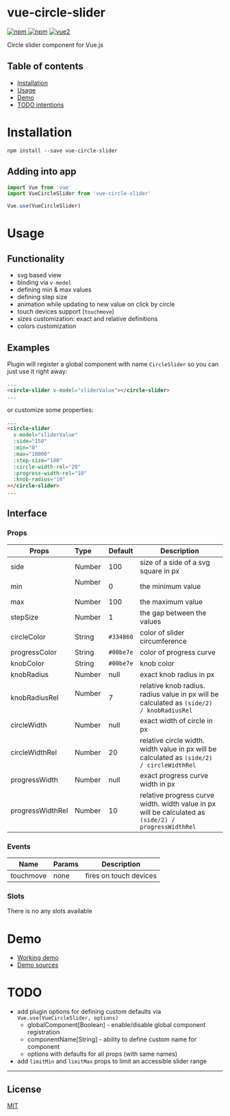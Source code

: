 # vue-circle-slider

[![npm](https://img.shields.io/npm/v/vue-circle-slider.svg) ![npm](https://img.shields.io/npm/dm/vue-circle-slider.svg)](https://www.npmjs.com/package/vue-circle-slider)
[![vue2](https://img.shields.io/badge/vue-2.x-brightgreen.svg)](https://vuejs.org/)

Circle slider component for Vue.js

## Table of contents

- [Installation](#installation)
- [Usage](#usage)
- [Demo](#demo)
- [TODO intentions](#todo)

# Installation

```
npm install --save vue-circle-slider
```

## Adding into app

```javascript
import Vue from 'vue'
import VueCircleSlider from 'vue-circle-slider'

Vue.use(VueCircleSlider)
```

# Usage

## Functionality

- svg based view
- binding via `v-model`
- defining min & max values
- defining step size
- animation while updating to new value on click by circle
- touch devices support (`touchmove`)
- sizes customization: exact and relative definitions
- colors customization

## Examples

Plugin will register a global component with name `CircleSlider` so you can just use it right away:

```html
...
<circle-slider v-model="sliderValue"></circle-slider>
...
```

or customize some properties:

```html
...
<circle-slider
  v-model="sliderValue"
  :side="150"
  :min="0"
  :max="10000"
  :step-size="100"
  :circle-width-rel="20"
  :progress-width-rel="10"
  :knob-radius="10"
></circle-slider>
...
```

## Interface

### Props

| Props            | Type          | Default  | Description  |
| ---------------- |:--------------| ---------|--------------|
| side             | Number        | 100      | size of a side of a svg square in px |
| min              | Number        | 0        | the minimum value |
| max              | Number        | 100      | the maximum value |
| stepSize         | Number        | 1        | the gap between the values |
| circleColor      | String        | `#334860`| color of slider circumference |
| progressColor    | String        | `#00be7e`| color of progress curve |
| knobColor        | String        | `#00be7e`| knob color |
| knobRadius       | Number        | null     | exact knob radius in px |
| knobRadiusRel    | Number        | 7        | relative knob radius. radius value in px will be calculated as `(side/2) / knobRadiusRel` |
| circleWidth      | Number        | null     | exact width of circle in px |
| circleWidthRel   | Number        | 20       | relative circle width. width value in px will be calculated as `(side/2) / circleWidthRel` |
| progressWidth    | Number        | null     | exact progress curve width in px |
| progressWidthRel | Number        | 10       | relative progress curve width. width value in px will be calculated as `(side/2) / progressWidthRel` |

### Events

| Name          | Params        | Description  |
| --------------|:--------------|--------------|
| touchmove     | none          | fires on touch devices |

### Slots

There is no any slots available


# Demo

- [Working demo](https://devstark-com.github.io/vue-circle-slider-demo/)
- [Demo sources](https://github.com/devstark-com/vue-circle-slider-demo/)

# TODO

- add plugin options for defining custom defaults via `Vue.use(VueCircleSlider, options)`
  - globalComponent[Boolean] - enable/disable global component registration
  - componentName[String] - ability to define custom name for component
  - options with defaults for all props (with same names)
- add `limitMin` and `limitMax` props to limit an accessible slider range

---

## License

[MIT](http://opensource.org/licenses/MIT)
